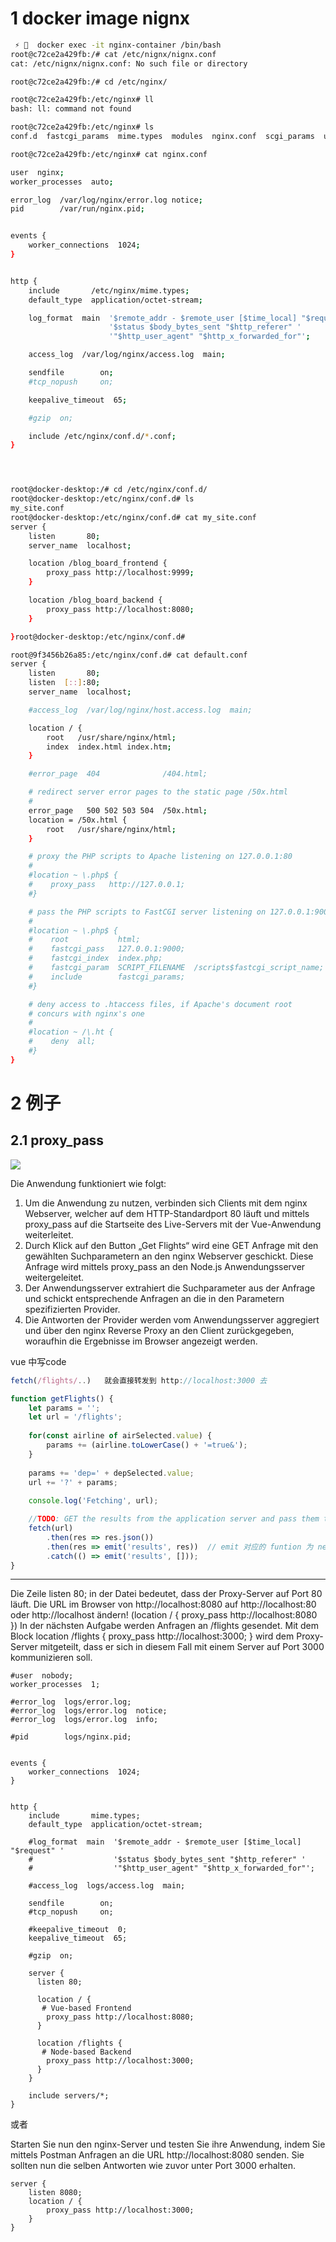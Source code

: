 

# 1 docker image nignx 

```sh
 ⚡ 🦄  docker exec -it nginx-container /bin/bash
root@c72ce2a429fb:/# cat /etc/nignx/nignx.conf
cat: /etc/nignx/nignx.conf: No such file or directory

root@c72ce2a429fb:/# cd /etc/nginx/

root@c72ce2a429fb:/etc/nginx# ll
bash: ll: command not found

root@c72ce2a429fb:/etc/nginx# ls
conf.d  fastcgi_params  mime.types  modules  nginx.conf  scgi_params  uwsgi_params

root@c72ce2a429fb:/etc/nginx# cat nginx.conf

user  nginx;
worker_processes  auto;

error_log  /var/log/nginx/error.log notice;
pid        /var/run/nginx.pid;


events {
    worker_connections  1024;
}


http {
    include       /etc/nginx/mime.types;
    default_type  application/octet-stream;

    log_format  main  '$remote_addr - $remote_user [$time_local] "$request" '
                      '$status $body_bytes_sent "$http_referer" '
                      '"$http_user_agent" "$http_x_forwarded_for"';

    access_log  /var/log/nginx/access.log  main;

    sendfile        on;
    #tcp_nopush     on;

    keepalive_timeout  65;

    #gzip  on;

    include /etc/nginx/conf.d/*.conf;
}





```



```sh
root@docker-desktop:/# cd /etc/nginx/conf.d/
root@docker-desktop:/etc/nginx/conf.d# ls
my_site.conf
root@docker-desktop:/etc/nginx/conf.d# cat my_site.conf 
server {
    listen       80;
    server_name  localhost;

    location /blog_board_frontend {
        proxy_pass http://localhost:9999;
    }

    location /blog_board_backend {
        proxy_pass http://localhost:8080;
    }

}root@docker-desktop:/etc/nginx/conf.d# 
```


```sh
root@9f3456b26a85:/etc/nginx/conf.d# cat default.conf 
server {
    listen       80;
    listen  [::]:80;
    server_name  localhost;

    #access_log  /var/log/nginx/host.access.log  main;

    location / {
        root   /usr/share/nginx/html;
        index  index.html index.htm;
    }

    #error_page  404              /404.html;

    # redirect server error pages to the static page /50x.html
    #
    error_page   500 502 503 504  /50x.html;
    location = /50x.html {
        root   /usr/share/nginx/html;
    }

    # proxy the PHP scripts to Apache listening on 127.0.0.1:80
    #
    #location ~ \.php$ {
    #    proxy_pass   http://127.0.0.1;
    #}

    # pass the PHP scripts to FastCGI server listening on 127.0.0.1:9000
    #
    #location ~ \.php$ {
    #    root           html;
    #    fastcgi_pass   127.0.0.1:9000;
    #    fastcgi_index  index.php;
    #    fastcgi_param  SCRIPT_FILENAME  /scripts$fastcgi_script_name;
    #    include        fastcgi_params;
    #}

    # deny access to .htaccess files, if Apache's document root
    # concurs with nginx's one
    #
    #location ~ /\.ht {
    #    deny  all;
    #}
}
```
# 2 例子 


## 2.1 proxy_pass


![](image/Pasted%20image%2020250312141221.png)

Die Anwendung funktioniert wie folgt:
1. Um die Anwendung zu nutzen, verbinden sich Clients mit dem nginx Webserver, welcher auf dem HTTP-Standardport 80 läuft und mittels proxy_pass auf die Startseite des Live-Servers mit der Vue-Anwendung weiterleitet.
2. Durch Klick auf den Button „Get Flights“ wird eine GET Anfrage mit den gewählten Suchparametern an den nginx Webserver geschickt. Diese Anfrage wird mittels proxy_pass an den Node.js Anwendungsserver weitergeleitet.
3. Der Anwendungsserver extrahiert die Suchparameter aus der Anfrage und schickt entsprechende Anfragen an die in den Parametern spezifizierten Provider.
4. Die Antworten der Provider werden vom Anwendungsserver aggregiert und über den nginx Reverse Proxy an den Client zurückgegeben, woraufhin die Ergebnisse im Browser angezeigt werden.


vue 中写code
```js
fetch(/flights/..)   就会直接转发到 http://localhost:3000 去

function getFlights() {
    let params = '';
    let url = '/flights';
    
    for(const airline of airSelected.value) {
        params += (airline.toLowerCase() + '=true&');
    }
    
    params += 'dep=' + depSelected.value;
    url += '?' + params;
    
    console.log('Fetching', url);

    //TODO: GET the results from the application server and pass them to the parent component
    fetch(url)
        .then(res => res.json())
        .then(res => emit('results', res))  // emit 对应的 funtion 为 newResults => results = newResults  这个 lambda 表达式.  newResults 为 function 的 参数, results 为 function 的返回值
        .catch(() => emit('results', []));
}
```



---

Die Zeile listen 80; in der Datei bedeutet, dass der Proxy-Server auf Port 80 läuft.
Die URL im Browser von http://localhost:8080 auf http://localhost:80 oder http://localhost ändern! (location / { proxy_pass http://localhost:8080 })
In der nächsten Aufgabe werden Anfragen an /flights gesendet. Mit dem Block location /flights { proxy_pass http://localhost:3000; } wird dem Proxy-Server mitgeteilt, dass er sich in diesem Fall mit einem Server auf Port 3000 kommunizieren soll.


```
#user  nobody;
worker_processes  1;

#error_log  logs/error.log;
#error_log  logs/error.log  notice;
#error_log  logs/error.log  info;

#pid        logs/nginx.pid;


events {
    worker_connections  1024;
}


http {
    include       mime.types;
    default_type  application/octet-stream;

    #log_format  main  '$remote_addr - $remote_user [$time_local] "$request" '
    #                  '$status $body_bytes_sent "$http_referer" '
    #                  '"$http_user_agent" "$http_x_forwarded_for"';

    #access_log  logs/access.log  main;

    sendfile        on;
    #tcp_nopush     on;

    #keepalive_timeout  0;
    keepalive_timeout  65;

    #gzip  on;

    server {
      listen 80;

      location / {
       # Vue-based Frontend
        proxy_pass http://localhost:8080;
      }

      location /flights {
       # Node-based Backend
        proxy_pass http://localhost:3000;
      }
    }  

    include servers/*;
}
```



或者 

Starten Sie nun den nginx-Server und testen Sie ihre Anwendung, indem Sie mittels Postman Anfragen an die URL http://localhost:8080 senden. Sie sollten nun die selben Antworten wie zuvor unter Port 3000 erhalten.

```
server {
    listen 8080;
    location / {
        proxy_pass http://localhost:3000;
    }
}
```






